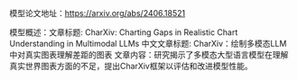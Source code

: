 模型论文地址：https://arxiv.org/abs/2406.18521

模型概述：文章标题: CharXiv: Charting Gaps in Realistic Chart Understanding in Multimodal LLMs
中文文章标题: CharXiv：绘制多模态LLM中对真实图表理解差距的图表
文章内容：研究揭示了多模态大型语言模型在理解真实世界图表方面的不足，提出CharXiv框架以评估和改进模型性能。
